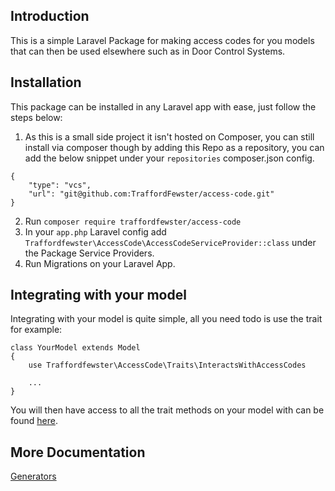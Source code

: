 ## Introduction
This is a simple Laravel Package for making access codes for you models that can then be used elsewhere such as in Door Control Systems.

## Installation
This package can be installed in any Laravel app with ease, just follow the steps below:

1. As this is a small side project it isn't hosted on Composer, you can still install via composer though by adding this Repo as a repository, you can add the below snippet under your `repositories` composer.json config.
```
{
    "type": "vcs",
    "url": "git@github.com:TraffordFewster/access-code.git"
}
```
2. Run `composer require traffordfewster/access-code`
3. In your `app.php` Laravel config add `Traffordfewster\AccessCode\AccessCodeServiceProvider::class` under the Package Service Providers.
4. Run Migrations on your Laravel App.

## Integrating with your model
Integrating with your model is quite simple, all you need todo is use the trait for example:
```
class YourModel extends Model
{
    use Traffordfewster\AccessCode\Traits\InteractsWithAccessCodes

    ...
}
```
You will then have access to all the trait methods on your model with can be found [here](https://github.com/TraffordFewster/access-code/wiki/InteractsWithAccessCodes).

## More Documentation
[Generators](https://github.com/TraffordFewster/access-code/wiki/Generators)
